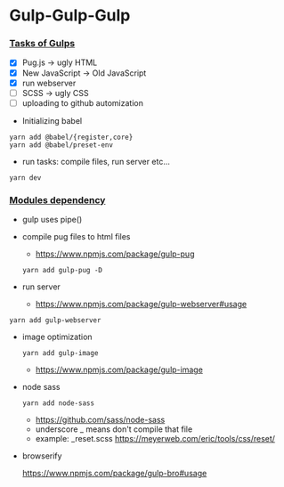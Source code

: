 # Gulp-Gulp-Gulp



### [Tasks of Gulps](./gulpfile.babel.js)

- [x] Pug.js -> ugly HTML
- [x] New JavaScript -> Old JavaScript
- [x] run webserver
- [ ] SCSS -> ugly CSS
- [ ] uploading to github automization

- Initializing babel

```shell
yarn add @babel/{register,core}
yarn add @babel/preset-env
```

- run tasks: compile files, run server etc...

```shell
yarn dev
```

### [Modules dependency](./package.json)

- gulp uses pipe()

- compile pug files to html files

  - https://www.npmjs.com/package/gulp-pug

  ```shell
  yarn add gulp-pug -D
  ```

- run server

  - https://www.npmjs.com/package/gulp-webserver#usage

```shell
yarn add gulp-webserver
```

- image optimization

  ```shell
  yarn add gulp-image
  ```

  - https://www.npmjs.com/package/gulp-image

- node sass

  ```shell
  yarn add node-sass
  ```

  - https://github.com/sass/node-sass
  - underscore _ means don't compile that file
  - example: _reset.scss
    https://meyerweb.com/eric/tools/css/reset/

- browserify

  https://www.npmjs.com/package/gulp-bro#usage

